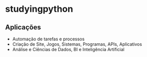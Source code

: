 # studyingpython

## Aplicações
- Automação de tarefas e processos
- Criação de Site, Jogos, Sistemas, Programas, APIs, Aplicativos
- Análise e Ciências de Dados, BI e Inteligência Artificial
